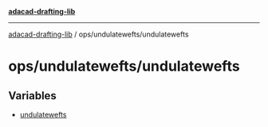 [**adacad-drafting-lib**](../../../README.md)

***

[adacad-drafting-lib](../../../modules.md) / ops/undulatewefts/undulatewefts

# ops/undulatewefts/undulatewefts

## Variables

- [undulatewefts](variables/undulatewefts.md)
